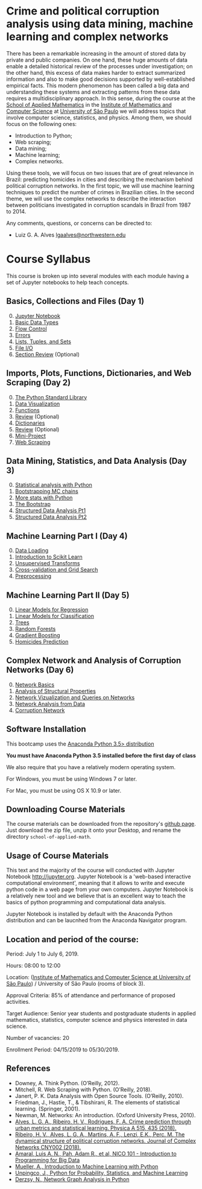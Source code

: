 # Crime and political corruption analysis using data mining, machine learning and complex networks

There has been a remarkable increasing in the amount of stored data by private and public companies. On one hand, these huge amounts of data enable a detailed historical review of the processes under investigation; on the other hand, this excess of data makes harder to extract summarized information and also to make good decisions supported by well-established empirical facts. This modern phenomenon has been called a big data and understanding these systems and extracting patterns from these data requires a multidisciplinary approach. In this sense, during the course at the [School of Applied Mathematics](http://www.cemeai.icmc.usp.br/component/k2/item/828-analise-de-crimes-e-corrupcao-politica-usando-mineracao-de-dados-aprendizado-de-maquina-e-redes-complexas) in the [Institute of Mathematics and Computer Science](https://www.icmc.usp.br/) at [University of São Paulo](https://www5.usp.br/) we will address topics that involve computer science, statistics, and physics. Among them, we should focus on the following ones:

* Introduction to Python;
* Web scraping; 
* Data mining;
* Machine learning;
* Complex networks.

Using these tools, we will focus on two issues that are of great relevance in Brazil: predicting homicides in cities and describing the mechanism behind political corruption networks. In the first topic, we will use machine learning techniques to predict the number of crimes in Brazilian cities. In the second theme, we will use the complex networks to describe the interaction between politicians investigated in corruption scandals in Brazil from 1987 to 2014.

Any comments, questions, or concerns can be directed to:

* Luiz G. A. Alves <lgaalves@northwestern.edu>


# Course Syllabus

This course is broken up into several modules with each module having a set of Jupyter notebooks to help teach concepts.

## Basics, Collections and Files (Day 1)
0. [Jupyter Notebook](day-1-introduction-to-python-part-I/00%20-%20Jupyter%20Notebook%20Introduction.ipynb)
1. [Basic Data Types](day-1-introduction-to-python-part-I/01%20-%20Data%20Types.ipynb)
2. [Flow Control](day-1-introduction-to-python-part-I/02%20-%20Flow-Control.ipynb)
2. [Errors](day-1-introduction-to-python-part-I/03%20-%20Handling%20Errors.ipynb)
3. [Lists, Tuples, and Sets](day-1-introduction-to-python-part-I/04%20-%20Lists%2C%20Tuples%20and%20Sets.ipynb)
4. [File I/O](day-1-introduction-to-python-part-I/05%20-%20File%20IO.ipynb)
5. [Section Review](day-1-introduction-to-python-part-I/06%20-%20Review.ipynb) (Optional)

## Imports, Plots, Functions, Dictionaries, and Web Scraping  (Day 2)
0. [The Python Standard Library](day-2-introduction-to-python-part-II-and-web-scraping/00%20-%20Standard%20Library.ipynb)
1. [Data Visualization](day-2-introduction-to-python-part-II-and-web-scraping/01%20-%20Data%20Visualization.ipynb)
2. [Functions](day-2-introduction-to-python-part-II-and-web-scraping/02%20-%20Functions.ipynb)
3. [Review](day-2-introduction-to-python-part-II-and-web-scraping/03%20-%20Review.ipynb) (Optional)
4. [Dictionaries](day-2-introduction-to-python-part-II-and-web-scraping/04%20-%20Dictionaries.ipynb)
5. [Review](/day-2-introduction-to-python-part-II-and-web-scraping/05%20-%20Review.ipynb) (Optional)
6. [Mini-Project](day-2-introduction-to-python-part-II-and-web-scraping/06%20-%20Mini-Project.ipynb)
7. [Web Scraping](/day-2-introduction-to-python-part-II-and-web-scraping/07%20-%20Web%20scraping.ipynb)

## Data Mining, Statistics, and Data Analysis (Day 3)
0. [Statistical analysis with Python](day-3-data-mining/00%20-%20Statistical%20analysis%20with%20Python.ipynb)
1. [Bootstrapping MC chains](day-3-data-mining/01%20-%20Bootstrapping%20MC%20chains.ipynb)
2. [More stats with Python](day-3-data-mining/02%20-%20More%20stats%20with%20Python.ipynb)
3. [The Bootstrap](day-3-data-mining/03%20-%20The%20Bootstrap.ipynb)
4. [Structured Data Analysis Pt1](day-3-data-mining/04%20-%20Structured%20Data%20Analysis%20Pt1.ipynb) 
5. [Structured Data Analysis Pt2](day-3-data-mining/05%20-%20Structured%20Data%20Analysis%20Pt2.ipynb)

## Machine Learning Part I (Day 4)
0. [Data Loading](day-4-machine-learning-part-I/00%20-%20Data%20Loading.ipynb)
1. [Introduction to Scikit Learn](day-4-machine-learning-part-I/01%20-%20Introduction%20to%20Scikit-learn.ipynb)
2. [Unsupervised Transforms](day-4-machine-learning-part-I/02%20-%20Unsupervised%20Transformers.ipynb)
3. [Cross-validation and Grid Search](day-4-machine-learning-part-I/03%20-%20Cross-validation%20and%20Grid%20Search.ipynb)
4. [Preprocessing](day-4-machine-learning-part-I/04%20-%20Preprocessing.ipynb) 

## Machine Learning Part II (Day 5)
0. [Linear Models for Regression](day-5-machine-learning-part-II/00%20-%20Linear%20Models%20for%20Regression.ipynb)
1. [Linear Models for Classification](day-5-machine-learning-part-II/01%20-%20Linear%20Models%20for%20Classification.ipynb)
2. [Trees](day-5-machine-learning-part-II/02%20-%20Trees.ipynb)
3. [Random Forests](day-5-machine-learning-part-II/03%20-%20Random%20Forests.ipynb)
4. [Gradient Boosting](day-5-machine-learning-part-II/04%20-%20Gradient%20Boosting.ipynb) 
5. [Homicides Prediction](day-5-machine-learning-part-II/05%20-%20Homicides%20prediction.ipynb)

## Complex Network and Analysis of Corruption Networks (Day 6)
0. [Network Basics](day-6-complex-network-analysis-of-corruption/00%20-%20Network%20Basics.ipynb)
1. [Analysis of Structural Properties](day-6-complex-network-analysis-of-corruption/01%20-%20Analysis%20of%20Structural%20Properties.ipynb)
2. [Network Vizualization and Queries on Networks](day-6-complex-network-analysis-of-corruption/02%20-%20Network%20Visualization%20and%20Queries%20on%20Networks.ipynb)
3. [Network Analysis from Data](day-6-complex-network-analysis-of-corruption/03%20-%20Network%20Analysis%20from%20Data%20.ipynb)
4. [Corruption Network](day-6-complex-network-analysis-of-corruption/03%20-%20Network%20Analysis%20from%20Data%20.ipynb) 


## Software Installation

This bootcamp uses the [Anaconda Python 3.5> distribution](https://www.continuum.io/downloads)


**You must have Anaconda Python 3.5 installed before the first day of class**

We also require that you have a relatively modern operating system. 

For Windows, you must be using Windows 7 or later.

For Mac, you must be using OS X 10.9 or later.

## Downloading Course Materials

The course materials can be downloaded from the repository's [github page](https://github.com/lgaalves/school_crime_and_corruption_analysis). 
Just download the zip file, unzip it onto your Desktop, and rename the directory `school-of-applied-math`.

## Usage of Course Materials

This text and the majority of the course will conducted with Jupyter Notebook <http://jupyter.org>. Jupyter Notebook is a 'web-based interactive computational environment', meaning that it allows to write and execute python code in a web page from your own computers. Jupyter Notebook is a relatively new tool and we believe that is an excellent way to teach the basics of python programming and computational data analysis.

Jupyter Notebook is installed by default with the Anaconda Python distribution and can be laucnhed from the Anaconda Navigator program. 

## Location and period of the course:

Period: July 1 to July 6, 2019.

Hours: 08:00 to 12:00

Location: ([Institute of Mathematics and Computer Science at University of São Paulo](https://www.icmc.usp.br/)) / University of São Paulo (rooms of block 3).

Approval Criteria: 85% of attendance and performance of proposed activities.

Target Audience: Senior year students and postgraduate students in applied mathematics, statistics, computer science and physics interested in data science.

Number of vacancies: 20

Enrollment Period: 04/15/2019 to 05/30/2019.

## References

* Downey, A. Think Python. (O’Reilly, 2012).
* Mitchell, R. Web Scraping with Python. (O’Reilly, 2018).
* Janert, P. K. Data Analysis with Open Source Tools. (O’Reilly, 2010).
* Friedman, J., Hastie, T., & Tibshirani, R. The elements of statistical learning. (Springer, 2001).
* Newman, M. Networks: An introduction. (Oxford University Press, 2010).
* [Alves, L. G. A., Ribeiro, H. V., Rodrigues, F. A. Crime  prediction through urban metrics and statistical learning. Physica A 515, 435 (2018).](https://doi.org/10.1016/j.physa.2018.03.084)
* [Ribeiro, H. V., Alves, L. G. A., Martins, A. F., Lenzi, E.K., Perc. M. The dynamical structure of political corruption networks. Journal of Complex Networks CNY002 (2018).](https://doi.org/10.1093/comnet/cny002)
* [Amaral, Luis A. N., Pah, Adam R., et al, NICO 101 - Introduction to Programming for Big Data](https://github.com/amarallab/Introduction-to-Python-Programming-and-Data-Science)
* [Mueller, A., Introduction to Machine Learning with Python](https://github.com/amueller/ml-training-intro)
* [Unpingco, J,, Python for Probability, Statistics, and Machine Learning](https://github.com/unpingco/Python-for-Probability-Statistics-and-Machine-Learning)
* [Derzsy, N., Network Graph Analysis in Python](https://github.com/nderzsy/Network-Analysis-in-Python---Tutorial-JupyterCon18-ODSCEast18)


